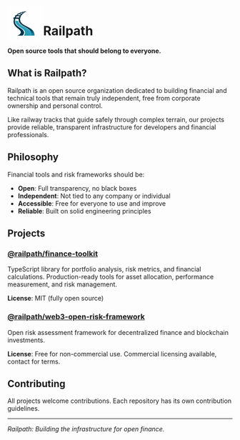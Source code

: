 <img src="railpath-logo.png" alt="Railpath" width="80" align="left">

# Railpath

**Open source tools that should belong to everyone.**

## What is Railpath?

Railpath is an open source organization dedicated to building financial and technical tools that remain truly independent, free from corporate ownership and personal control.

Like railway tracks that guide safely through complex terrain, our projects provide reliable, transparent infrastructure for developers and financial professionals.

## Philosophy

Financial tools and risk frameworks should be:

- **Open**: Full transparency, no black boxes
- **Independent**: Not tied to any company or individual
- **Accessible**: Free for everyone to use and improve
- **Reliable**: Built on solid engineering principles

## Projects

### [@railpath/finance-toolkit](https://github.com/railpath/finance-toolkit)
TypeScript library for portfolio analysis, risk metrics, and financial calculations. Production-ready tools for asset allocation, performance measurement, and risk management.

**License**: MIT (fully open source)

### [@railpath/web3-open-risk-framework](https://github.com/railpath/web3-open-risk-framework)
Open risk assessment framework for decentralized finance and blockchain investments.

**License**: Free for non-commercial use. Commercial licensing available, contact for terms.

## Contributing

All projects welcome contributions. Each repository has its own contribution guidelines.

---

*Railpath: Building the infrastructure for open finance.*
